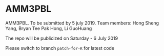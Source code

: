 # AMM3PBL
AMM3PBL. To be submitted by 5 july 2019. Team members: Hong Sheng Yang, Bryan Tee Pak Hong, Li GuoHuang

The repo will be publicized on Saturday - 6 July 2019

Please switch to branch `patch-for-K` for latest code

